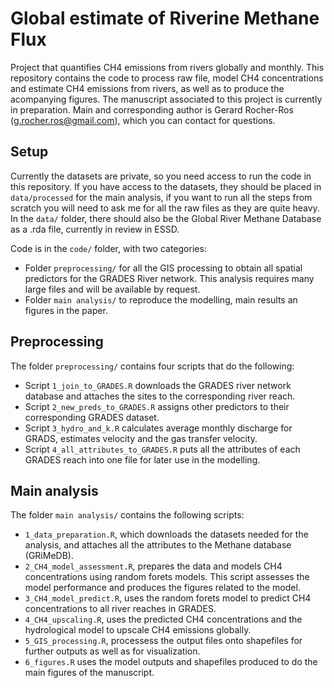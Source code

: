 # Global estimate of Riverine Methane Flux

Project that quantifies CH4 emissions from rivers globally and monthly. This repository contains the code to process raw file, model CH4 concentrations and estimate CH4 emissions from rivers, as well as to produce the acompanying figures. The manuscript associated to this project is currently in preparation.
Main and corresponding author is Gerard Rocher-Ros (g.rocher.ros@gmail.com), which you can contact for questions.

## Setup
Currently the datasets are private, so you need access to run the code in this repository. If you have access to the datasets, they should be placed in `data/processed` for the main analysis, if you want to run all the steps from scratch you will need to ask me for all the raw files as they are quite heavy. In the `data/` folder, there should also be the Global River Methane Database as a .rda file, currently in review in ESSD.

Code is in the `code/` folder, with two categories: 
- Folder `preprocessing/` for all the GIS processing to obtain all spatial predictors for the GRADES River network. This analysis requires many large files and will be available by request.
- Folder `main analysis/` to reproduce the modelling, main results an figures in the paper.

## Preprocessing
The folder `preprocessing/` contains four scripts that do the following:
- Script `1_join_to_GRADES.R` downloads the GRADES river network database and attaches the sites to the corresponding river reach.
- Script `2_new_preds_to_GRADES.R` assigns other predictors to their corresponding GRADES dataset.
- Script `3_hydro_and_k.R` calculates average monthly discharge for GRADS, estimates velocity and the gas transfer velocity.
- Script `4_all_attributes_to_GRADES.R` puts all the attributes of each GRADES reach into one file for later use in the modelling.

## Main analysis
The folder `main analysis/`  contains the following scripts:
- `1_data_preparation.R`, which downloads the datasets needed for the analysis, and attaches all the attributes to the Methane database (GRiMeDB).
- `2_CH4_model_assessment.R`, prepares the data and models CH4 concentrations using random forets models. This script assesses the model performance and produces the figures related to the model.
- `3_CH4_model_predict.R`, uses the random forets model to predict CH4 concentrations to all river reaches in GRADES.
- `4_CH4_upscaling.R`, uses the predicted CH4 concentrations and the hydrological model to upscale CH4 emissions globally.
- `5_GIS_processing.R`, processess the output files onto shapefiles for further outputs as well as for visualization.
- `6_figures.R` uses the model outputs and shapefiles produced to do the main figures of the manuscript.






